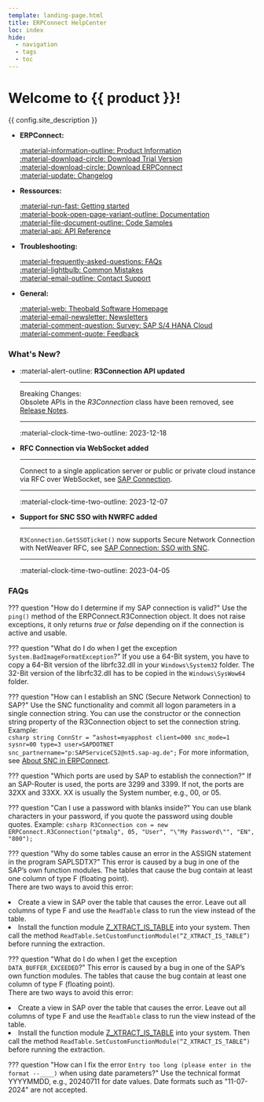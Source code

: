```yaml
---
template: landing-page.html
title: ERPConnect HelpCenter
loc: index
hide:
  - navigation
  - tags
  - toc
---
```

<div class="full-width-background"></div>
<div class="banner-text">
	<h1> Welcome to {{ product }}!</h1>
	<p>{{ config.site_description }}</p>
</div>

<div class="grid cards" markdown>

-   **ERPConnect:**

	[:material-information-outline: Product Information](https://theobald-software.com/en/erpconnect/)<br>
	[:material-download-circle: Download Trial Version](https://theobald-software.com/en/download-trial/)<br>
	[:material-download-circle: Download ERPConnect](https://my.theobald-software.com/)<br>
    [:material-update: Changelog](changelog.md)
	
-   **Ressources:**

	[:material-run-fast: Getting started](getting-started.md)<br>
	[:material-book-open-page-variant-outline: Documentation](documentation/introduction/index.md)<br>
    [:material-file-document-outline: Code Samples](samples/index.md)<br>
	[:material-api: API Reference](erpconnect-api/access-api-in-vs.md)
	
-   **Troubleshooting:**
	
	[:material-frequently-asked-questions: FAQs](#faqs)<br>
	[:material-lightbulb: Common Mistakes](https://support.theobald-software.com/helpdesk/KB)<br>
    [:material-email-outline: Contact Support](https://support.theobald-software.com/helpdesk)
	
-   **General:**

	[:material-web: Theobald Software Homepage](https://theobald-software.com)<br>
	[:material-email-newsletter: Newsletters](https://theobald-software.com/newsletter/)<br>
	[:material-comment-question: Survey: SAP S/4 HANA Cloud](https://theobald-software.typeform.com/to/Ss7ZQbqp?typeform-source=support.theobald-software.com)<br>
	[:material-comment-quote: Feedback](https://theobald-software.typeform.com/to/CnpfiiIN)
    
</div>


### What's New?

<div class="grid cards" markdown>

-   :material-alert-outline: **R3Connection API updated**

    ---
	
	Breaking Changes: <br>
	Obsolete APIs in the *R3Connection* class have been removed, see [Release Notes](https://helpcenter.theobald-software.com/release-notes/ERPConnect-7.6.0/).
	
	---
	
	:material-clock-time-two-outline: 2023-12-18
	
-   **RFC Connection via WebSocket added**

    ---

	Connect to a single application server or public or private cloud instance via RFC over WebSocket, see [SAP Connection](documentation/sap-connection/log-on-to-sap.md).
	
	---
	
	:material-clock-time-two-outline: 2023-12-07

-   **Support for SNC SSO with NWRFC added**

    ---
	
	`R3Connection.GetSSOTicket()` now supports Secure Network Connection with NetWeaver RFC, see [SAP Connection: SSO with SNC](documentation/sap-connection/sso-with-snc.md).
	
	---
	
	:material-clock-time-two-outline: 2023-04-05

</div>

### FAQs

??? question "How do I determine if my SAP connection is valid?"
	Use the `ping()` method of the ERPConnect.R3Connection object. It does not raise exceptions, it only returns *true* or *false* depending on if the connection is active and usable.


??? question "What do I do when I get the exception `System.BadImageFormatException`?"
	If you use a 64-Bit system, you have to copy a 64-Bit version of the librfc32.dll in your `Windows\System32` folder. 
	The 32-Bit version of the librfc32.dll has to be copied in the `Windows\SysWow64` folder.


??? question "How can I establish an SNC (Secure Network Connection) to SAP?"
	Use the SNC functionality and commit all logon parameters in a single connection string. 
	You can use the constructor or the connection string property of the R3Connection object to set the connection string. Example:<br>
	``` csharp
	string ConnStr = “ashost=myapphost client=000 snc_mode=1 sysnr=00 type=3 user=SAPDOTNET snc_partnername="p:SAPServiceCS2@nt5.sap-ag.de";
	```
	For more information, see [About SNC in ERPConnect](https://help.theobald-software.com/en/erpconnect/sap-connection/sso-with-snc#about-snc-in-erpconnect).

??? question "Which ports are used by SAP to establish the connection?"
	If an SAP-Router is used, the ports are 3299 and 3399. If not, the ports are 32XX and 33XX. XX is usually the System number, e.g., 00, or 05.

??? question "Can I use a password with blanks inside?"
	You can use blank characters in your password, if you quote the password using double quotes. Example:
	``` csharp
	R3Connection con = new ERPConnect.R3Connection("ptmalg", 05, "User", "\"My Password\"", "EN", "800");
	```

??? question "Why do some tables cause an error in the ASSIGN statement in the program SAPLSDTX?"
	This error is caused by a bug in one of the SAP’s own function modules. 
	The tables that cause the bug contain at least one column of type F (floating point). <br>
	There are two ways to avoid this error:
	<li> Create a view in SAP over the table that causes the error. Leave out all columns of type F and use the `ReadTable` class to run the view instead of the table.</li>
	<li> Install the function module [Z_XTRACT_IS_TABLE](https://help.theobald-software.com/en/xtract-universal/sap-customizing/custom-function-module-for-table-extraction) into your system. 
	Then call the method `ReadTable.SetCustomFunctionModule(“Z_XTRACT_IS_TABLE”)` before running the extraction. </li>

??? question "What do I do when I get the exception `DATA_BUFFER_EXCEEDED`?"
	This error is caused by a bug in one of the SAP’s own function modules. 
	The tables that cause the bug contain at least one column of type F (floating point). <br>
	There are two ways to avoid this error:
	<li> Create a view in SAP over the table that causes the error. Leave out all columns of type F and use the `ReadTable` class to run the view instead of the table.</li>
	<li> Install the function module [Z_XTRACT_IS_TABLE](https://help.theobald-software.com/en/xtract-universal/sap-customizing/custom-function-module-for-table-extraction) into your system. 
	Then call the method `ReadTable.SetCustomFunctionModule(“Z_XTRACT_IS_TABLE”)` before running the extraction. </li>

??? question "How can I fix the error `Entry too long (please enter in the format --____)` when using date parameters?"
	Use the technical format YYYYMMDD, e.g., 20240711 for date values. Date formats such as "11-07-2024" are not accepted.

